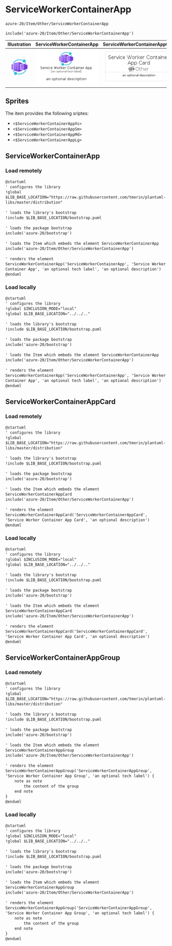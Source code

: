 # ServiceWorkerContainerApp


```text
azure-20/Item/Other/ServiceWorkerContainerApp
```

```text
include('azure-20/Item/Other/ServiceWorkerContainerApp')
```



| Illustration | ServiceWorkerContainerApp | ServiceWorkerContainerAppCard | ServiceWorkerContainerAppGroup |
| :---: | :---: | :---: | :---: |
| ![illustration for Illustration](../../../azure-20/Item/Other/ServiceWorkerContainerApp.png) | ![illustration for ServiceWorkerContainerApp](../../../azure-20/Item/Other/ServiceWorkerContainerApp.Local.png) | ![illustration for ServiceWorkerContainerAppCard](../../../azure-20/Item/Other/ServiceWorkerContainerAppCard.Local.png) | ![illustration for ServiceWorkerContainerAppGroup](../../../azure-20/Item/Other/ServiceWorkerContainerAppGroup.Local.png) |



## Sprites
The item provides the following sriptes:

- `<$ServiceWorkerContainerAppXs>`
- `<$ServiceWorkerContainerAppSm>`
- `<$ServiceWorkerContainerAppMd>`
- `<$ServiceWorkerContainerAppLg>`





## ServiceWorkerContainerApp

### Load remotely
```plantuml
@startuml
' configures the library
!global $LIB_BASE_LOCATION="https://raw.githubusercontent.com/tmorin/plantuml-libs/master/distribution"

' loads the library's bootstrap
!include $LIB_BASE_LOCATION/bootstrap.puml

' loads the package bootstrap
include('azure-20/bootstrap')

' loads the Item which embeds the element ServiceWorkerContainerApp
include('azure-20/Item/Other/ServiceWorkerContainerApp')

' renders the element
ServiceWorkerContainerApp('ServiceWorkerContainerApp', 'Service Worker Container App', 'an optional tech label', 'an optional description')
@enduml
```

### Load locally
```plantuml
@startuml
' configures the library
!global $INCLUSION_MODE="local"
!global $LIB_BASE_LOCATION="../../.."

' loads the library's bootstrap
!include $LIB_BASE_LOCATION/bootstrap.puml

' loads the package bootstrap
include('azure-20/bootstrap')

' loads the Item which embeds the element ServiceWorkerContainerApp
include('azure-20/Item/Other/ServiceWorkerContainerApp')

' renders the element
ServiceWorkerContainerApp('ServiceWorkerContainerApp', 'Service Worker Container App', 'an optional tech label', 'an optional description')
@enduml
```

## ServiceWorkerContainerAppCard

### Load remotely
```plantuml
@startuml
' configures the library
!global $LIB_BASE_LOCATION="https://raw.githubusercontent.com/tmorin/plantuml-libs/master/distribution"

' loads the library's bootstrap
!include $LIB_BASE_LOCATION/bootstrap.puml

' loads the package bootstrap
include('azure-20/bootstrap')

' loads the Item which embeds the element ServiceWorkerContainerAppCard
include('azure-20/Item/Other/ServiceWorkerContainerApp')

' renders the element
ServiceWorkerContainerAppCard('ServiceWorkerContainerAppCard', 'Service Worker Container App Card', 'an optional description')
@enduml
```

### Load locally
```plantuml
@startuml
' configures the library
!global $INCLUSION_MODE="local"
!global $LIB_BASE_LOCATION="../../.."

' loads the library's bootstrap
!include $LIB_BASE_LOCATION/bootstrap.puml

' loads the package bootstrap
include('azure-20/bootstrap')

' loads the Item which embeds the element ServiceWorkerContainerAppCard
include('azure-20/Item/Other/ServiceWorkerContainerApp')

' renders the element
ServiceWorkerContainerAppCard('ServiceWorkerContainerAppCard', 'Service Worker Container App Card', 'an optional description')
@enduml
```

## ServiceWorkerContainerAppGroup

### Load remotely
```plantuml
@startuml
' configures the library
!global $LIB_BASE_LOCATION="https://raw.githubusercontent.com/tmorin/plantuml-libs/master/distribution"

' loads the library's bootstrap
!include $LIB_BASE_LOCATION/bootstrap.puml

' loads the package bootstrap
include('azure-20/bootstrap')

' loads the Item which embeds the element ServiceWorkerContainerAppGroup
include('azure-20/Item/Other/ServiceWorkerContainerApp')

' renders the element
ServiceWorkerContainerAppGroup('ServiceWorkerContainerAppGroup', 'Service Worker Container App Group', 'an optional tech label') {
    note as note
        the content of the group
    end note
}
@enduml
```

### Load locally
```plantuml
@startuml
' configures the library
!global $INCLUSION_MODE="local"
!global $LIB_BASE_LOCATION="../../.."

' loads the library's bootstrap
!include $LIB_BASE_LOCATION/bootstrap.puml

' loads the package bootstrap
include('azure-20/bootstrap')

' loads the Item which embeds the element ServiceWorkerContainerAppGroup
include('azure-20/Item/Other/ServiceWorkerContainerApp')

' renders the element
ServiceWorkerContainerAppGroup('ServiceWorkerContainerAppGroup', 'Service Worker Container App Group', 'an optional tech label') {
    note as note
        the content of the group
    end note
}
@enduml
```

